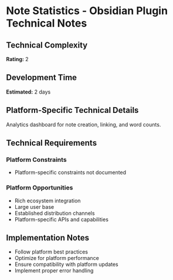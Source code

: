 # Note Statistics - Obsidian Plugin Technical Notes

## Technical Complexity
**Rating:** 2

## Development Time
**Estimated:** 2 days

## Platform-Specific Technical Details
Analytics dashboard for note creation, linking, and word counts.

## Technical Requirements

### Platform Constraints
- Platform-specific constraints not documented

### Platform Opportunities
- Rich ecosystem integration
- Large user base
- Established distribution channels
- Platform-specific APIs and capabilities

## Implementation Notes
- Follow platform best practices
- Optimize for platform performance
- Ensure compatibility with platform updates
- Implement proper error handling
